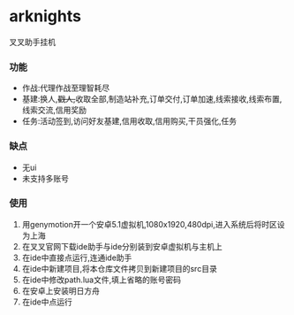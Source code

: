 # arknights

叉叉助手挂机

### 功能
- 作战:代理作战至理智耗尽
- 基建:换人,~~戳人,~~收取全部,制造站补充,订单交付,订单加速,线索接收,线索布置,线索交流,信用奖励
- 任务:活动签到,访问好友基建,信用收取,信用购买,干员强化,任务

### 缺点
- 无ui
- 未支持多账号

### 使用
1. 用genymotion开一个安卓5.1虚拟机,1080x1920,480dpi,进入系统后将时区设为上海
2. 在叉叉官网下载ide助手与ide分别装到安卓虚拟机与主机上
3. 在ide中直接点运行,连通ide助手
4. 在ide中新建项目,将本仓库文件拷贝到新建项目的src目录
6. 在ide中修改path.lua文件,填上省略的账号密码
5. 在安卓上安装明日方舟
7. 在ide中点运行




